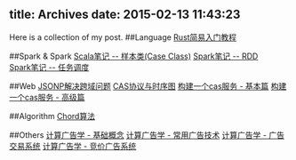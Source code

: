 title: Archives
date: 2015-02-13 11:43:23
---
Here is a collection of my post.
##Language
[Rust简易入门教程](/2015/02/an-simple-rust-tutorial/)

##Spark & Spark
[Scala笔记 -- 样本类(Case Class)](/2015/02/case-class-in-scala/)
[Spark笔记 -- RDD](/2015/02/spark-rdd/)  
[Spark笔记 -- 任务调度](/2015/02/spark-job/)

##Web
[JSONP解决跨域问题](/2014/06/jsonp-usage/)
[CAS协议与时序图](/2014/11/SSO-learning/)
[构建一个cas服务 - 基本篇](/2015/01/build-your-own-cas-service-basic/)
[构建一个cas服务 - 高级篇](/2015/01/build-your-own-cas-service-pro/)

##Algorithm
[Chord算法](/2015/02/chord-algorithm/)

##Others
[计算广告学 - 基础概念](/2015/02/computational-advertising0/)
[计算广告学 - 常用广告技术](/2015/02/computational-advertising1/)
[计算广告学 - 广告交易系统](/2015/02/computational-advertising2/)
[计算广告学 - 竞价广告系统](/2015/02/computational-advertising3/)
